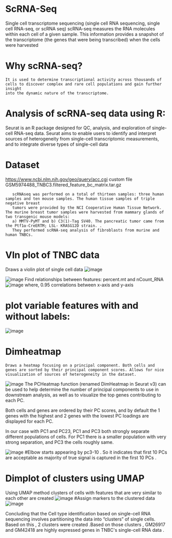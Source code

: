 # ScRNA-Seq
Single cell transcriptome sequencing (single cell RNA sequencing,
single cell RNA-seq, or scRNA seq) scRNA-seq measures the RNA molecules within each cell of a given sample.
This information provides a snapshot of the transcriptome (the genes that were being transcribed) when the cells were harvested
# Why scRNA-seq?
    It is used to determine transcriptional activity across thousands of cells to discover complex and rare cell populations and gain further insight
    into the dynamic nature of the transcriptome.
 # Analysis of scRNA-seq data using R:
 Seurat is an R package designed for QC, analysis, and exploration of single-cell RNA-seq data. Seurat aims to enable 
 users to identify and interpret sources of heterogeneity from single-cell transcriptomic measurements, and to integrate diverse types of single-cell data
 
# Dataset 
https://www.ncbi.nlm.nih.gov/geo/query/acc.cgi
custom file GSM5974488_TNBC3.filtered_feature_bc_matrix.tar.gz
	   
       scRNAseq was performed on a total of thirteen samples: three human samples and ten mouse samples. The human tissue samples of triple negative breast
       tumors were provided by the NCI Cooperative Human Tissue Network. The murine breast tumor samples were harvested from mammary glands of two transgenic mouse models:
       a) MMTV-PyMT and b) C3(1)-Tag SV40. The pancreatic tumor came from the Ptf1⍺-CreERTM; LSL- KRASG12D strain. .
       They performed scRNA-seq analysis of fibroblasts from murine and human TNBCs.
       
# Vln plot of TNBC data
Draws a violin plot of single cell data
![image](https://user-images.githubusercontent.com/110597928/198852180-65960d0d-bef8-4a29-818a-4b148d80fa59.png)

![image](https://user-images.githubusercontent.com/110597928/198851662-cf6a1812-5586-4102-959c-bc37c6db31ef.png)
Find relationships between features: percent.mt and nCount_RNA
![image](https://user-images.githubusercontent.com/110597928/198851971-b9c1e5c5-d654-4c2a-b23d-0ab3949af93c.png)
where,  0.95 correlations between x-axis and y-axis

# plot variable features with and without labels:
![image](https://user-images.githubusercontent.com/110597928/198852109-327efa18-c8eb-4cb6-a611-d42cfbe06e78.png)

# Dimheatmap
	
	Draws a heatmap focusing on a principal component. Both cells and genes are sorted by their principal component scores. Allows for nice visualization of sources of heterogeneity in the dataset.
![image](https://user-images.githubusercontent.com/110597928/198852208-0cd0bd2f-f855-4122-ae2f-fe1d4632bd5a.png)
The PCHeatmap function (renamed DimHeatmap in Seurat v3) can be used to help determine the number of principal components to use in downstream analysis, as well as to visualize the top genes contributing to each PC.

Both cells and genes are ordered by their PC scores, and by default the 1 genes with the highest and 2 genes with the lowest PC loadings are displayed for each PC.

In our case with PC1 and PC23,  PC1 and PC3 both strongly separate different populations of cells. For PC1 there is a smaller population with very strong separation, and PC3 the cells roughly same.

![image](https://user-images.githubusercontent.com/110597928/198852224-034ecfb1-342a-4148-a020-4a097d0305f1.png)
#Elbow starts appearing by pc3-10 . So it indicates that first 10 PCs are acceptable as majority of true signal is captured in the first 10 PCs .

# Dimplot of clusters using UMAP
Using UMAP method clusters of cells with features that are very similar to each other are created
![image](https://user-images.githubusercontent.com/110597928/198852565-821b2338-5328-4ded-8a05-933947948ce4.png)
#Assign markers to the clustered data
![image](https://user-images.githubusercontent.com/110597928/198852625-4c88761d-8d0a-485a-9cdb-0aa14a224680.png)

Concluding that the Cell type identification based on single-cell RNA sequencing involves partitioning the data into “clusters” of single cells.
Based on this , 2 clusters were created .Based on those clusters , GM26917 and GM42418 are highly expressed genes in TNBC's single-cell RNA data .






